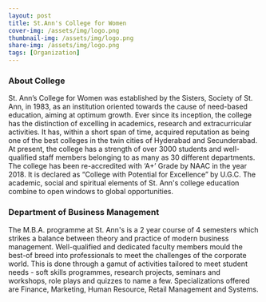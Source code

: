 ```yaml
---
layout: post
title: St.Ann's College for Women
cover-img: /assets/img/logo.png
thumbnail-img: /assets/img/logo.png
share-img: /assets/img/logo.png
tags: [Organization]
---
```


### About College

St. Ann’s College for Women was established by the
Sisters, Society of St. Ann, in 1983, as an institution
oriented towards the cause of need-based education,
aiming at optimum growth. Ever since its
inception, the college has the distinction of
excelling in academics, research and extracurricular
activities. It has, within a short span of time,
acquired reputation as being one of the best colleges
in the twin cities of Hyderabad and Secunderabad.
At present, the college has a strength of over 3000
students and well-qualified staff members belonging
to as many as 30 different departments.
The college has been re-accredited with ‘A+’ Grade
by NAAC in the year 2018. It is declared as
“College with Potential for Excellence” by U.G.C.
The academic, social and spiritual elements of
St. Ann's college education combine to open
windows to global opportunities.

### Department of Business Management

The M.B.A. programme at St. Ann's is a 2 year
course of 4 semesters which strikes a balance
between theory and practice of modern business
management. Well-qualified and dedicated faculty
members mould the best-of breed into professionals
to meet the challenges of the corporate world. This
is done through a gamut of activities tailored to
meet student needs - soft skills programmes,
research projects, seminars and workshops, role
plays and quizzes to name a few. Specializations
offered are Finance, Marketing, Human Resource,
Retail Management and Systems.


